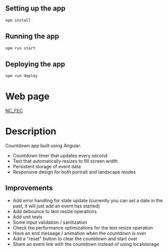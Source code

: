## Setting up the app

```bash
npm install
```

## Running the app

```bash
npm run start
```

## Deploying the app

```bash
npm run deploy
```

# Web page

[NC_FEC](https://ms-load.github.io/nc_fec/)

# Description

Countdown app built using Angular.

- Countdown timer that updates every second
- Text that automatically resizes to fill screen width
- Persistent storage of event data
- Responsive design for both portrait and landscape modes

## Improvements

- Add error handling for state update (currently you can set a date in the past, it will just add an
  event has started)
- Add debounce to text resize operations
- Add unit tests
- Some input validation / sanitization
- Check the performance optimizations for the text resize operation
- Have an end message / animation when the countdown is over
- Add a "reset" button to clear the countdown and start over
- Share an event link with the countdown instead of using localstorage
